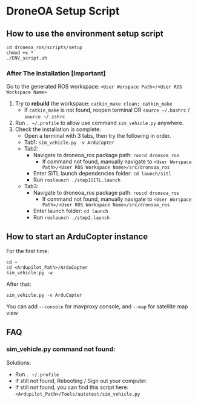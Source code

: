 # DroneOA Setup Script

## How to use the environment setup script
```shell
cd droneoa_ros/scripts/setup
chmod +x *
./ENV_script.sh
```
### After The Installation [Important]
Go to the generated ROS workspace: `<User Worspace Path>/<User ROS Workspace Name>`
1. Try to **rebuild** the workspace: `catkin_make clean; catkin_make`
    - If `catkin_make` is not found, reopen terminal OR `source ~/.bashrc` / `source ~/.zshrc`
2. Run `. ~/.profile` to allow use command `sim_vehicle.py` anywhere.
3. Check the installation is complete:
    - Open a terminal with 3 tabs, then try the following in order.
    - Tab1: `sim_vehicle.py -v ArduCopter`
    - Tab2:
      - Navigate to droneoa_ros package path: `roscd dronsoa_ros`
        - If command not found, manually navigate to `<User Worspace Path>/<User ROS Workspace Name>/src/dronsoa_ros`
      - Enter SITL launch dependencies folder: `cd launch/sitl`
      - Run `roslaunch ./step1SITL.launch`
    - Tab3:
      - Navigate to droneoa_ros package path: `roscd dronsoa_ros`
        - If command not found, manually navigate to `<User Worspace Path>/<User ROS Workspace Name>/src/dronsoa_ros`
      - Enter launch folder: `cd launch`
      - Run `roslaunch ./step2.launch`

## How to start an ArduCopter instance
For the first time:
```shell
cd ~
cd <Ardupilot_Path>/ArduCopter
sim_vehicle.py -w
```
After that:
```shell
sim_vehicle.py -v ArduCopter
```
You can add `--console` for mavproxy console, and `--map` for satellite map view

## FAQ
### sim_vehicle.py command not found:
Solutions:
- Run `. ~/.profile`
- If still not found, Rebooting / Sign out your computer.
- If still not found, you can find this script here: `<Ardupilot_Path>/Tools/autotest/sim_vehicle.py`
